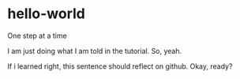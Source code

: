 # hello-world
One step at a time

I am just doing what I am told in the tutorial. So, yeah.

If i learned right, this sentence should reflect on github. Okay, ready?